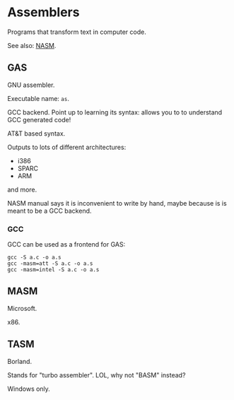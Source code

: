 # Assemblers

Programs that transform text in computer code.

See also: [NASM](NASM).

## GAS

GNU assembler.

Executable name: `as`.

GCC backend. Point up to learning its syntax: allows you to to understand GCC generated code!

AT&T based syntax.

Outputs to lots of different architectures:

- i386
- SPARC
- ARM

and more.

NASM manual says it is inconvenient to write by hand, maybe because is is meant to be a GCC backend.

### GCC

GCC can be used as a frontend for GAS:

    gcc -S a.c -o a.s
    gcc -masm=att -S a.c -o a.s
    gcc -masm=intel -S a.c -o a.s

## MASM

Microsoft.

x86.

## TASM

Borland.

Stands for "turbo assembler". LOL, why not "BASM" instead?

Windows only.
